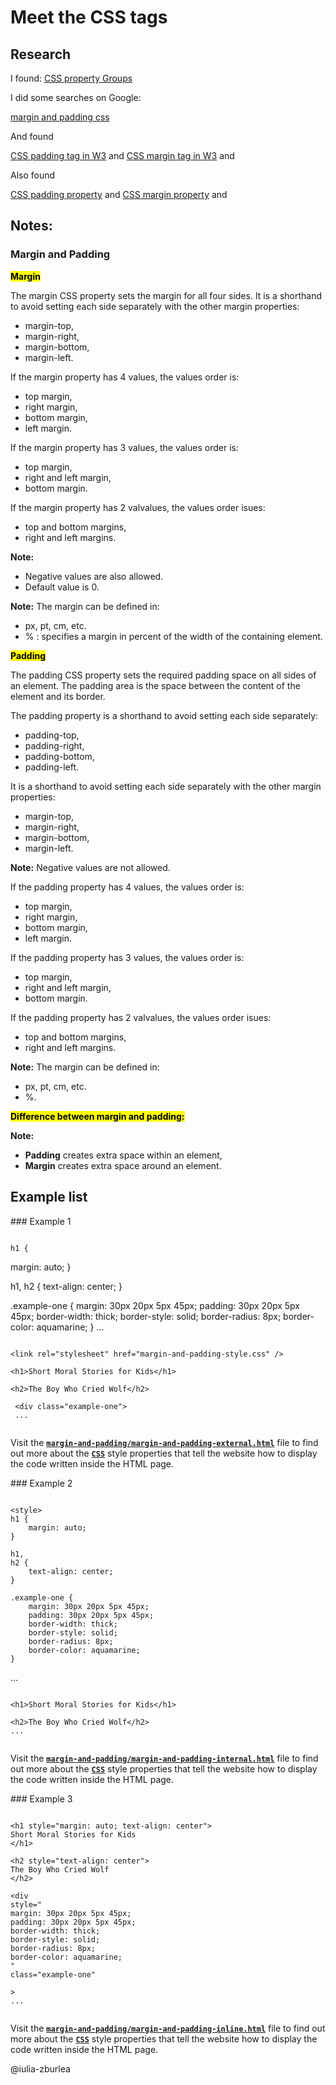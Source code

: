 # Meet the CSS tags

<!-- BORDER README -->

## Research

I found:
[CSS property Groups](https://www.script-tutorials.com/css-reference/#marquee)

I did some searches on Google:

[margin and padding css](https://www.google.com/search?q=margin+and+padding+css)

And found

[CSS padding tag in W3](https://www.w3schools.com/cssref/pr_padding.asp)
and
[CSS margin tag in W3](https://www.w3schools.com/cssref/pr_margin.asp)
and

Also found

[CSS padding property](https://www.script-tutorials.com/css-ref/padding/)
and
[CSS margin property](https://www.script-tutorials.com/css-ref/margin/)
and

## Notes:

### Margin and Padding

<mark><b>Margin</b></mark>

The margin CSS property sets the margin for all four sides.
It is a shorthand to avoid setting each side separately with the other margin properties:

- margin-top,
- margin-right,
- margin-bottom,
- margin-left.

If the margin property has 4 values, the values order is:

- top margin,
- right margin,
- bottom margin,
- left margin.

If the margin property has 3 values, the values order is:

- top margin,
- right and left margin,
- bottom margin.

If the margin property has 2 valvalues, the values order isues:

- top and bottom margins,
- right and left margins.

<b>Note:</b>

- Negative values are also allowed.
- Default value is 0.

<b>Note:</b> The margin can be defined in:

- px, pt, cm, etc.
- % : specifies a margin in percent of the width of the containing element.

<mark><b>Padding</b></mark>

The padding CSS property sets the required padding space on all sides of an element.
The padding area is the space between the content of the element and its border.

The padding property is a shorthand to avoid setting each side separately:

- padding-top,
- padding-right,
- padding-bottom,
- padding-left.

It is a shorthand to avoid setting each side separately with the other margin properties:

- margin-top,
- margin-right,
- margin-bottom,
- margin-left.

<b>Note:</b> Negative values are not allowed.

If the padding property has 4 values, the values order is:

- top margin,
- right margin,
- bottom margin,
- left margin.

If the padding property has 3 values, the values order is:

- top margin,
- right and left margin,
- bottom margin.

If the padding property has 2 valvalues, the values order isues:

- top and bottom margins,
- right and left margins.

<b>Note:</b> The margin can be defined in:

- px, pt, cm, etc.
- %.

<mark><b>Difference between margin and padding:</b></mark>

<b>Note:</b>

- <b>Padding</b> creates extra space within an element,
- <b>Margin</b> creates extra space around an element.

## Example list

### Example 1

```HTML & CSS:

```

    h1 {

margin: auto;
}

h1, h2 {
text-align: center;
}

.example-one {
margin: 30px 20px 5px 45px;
padding: 30px 20px 5px 45px;
border-width: thick;
border-style: solid;
border-radius: 8px;
border-color: aquamarine;
}
...

```

```

    <link rel="stylesheet" href="margin-and-padding-style.css" />

    <h1>Short Moral Stories for Kids</h1>

    <h2>The Boy Who Cried Wolf</h2>

     <div class="example-one">
     ...

```

```

Visit the <ins>**`margin-and-padding/margin-and-padding-external.html`**</ins> file to find out more about the <ins>**`CSS`**</ins> style properties that tell the website how to display the code written inside the HTML page.

### Example 2

```HTML & CSS:

```

    <style>
    h1 {
    	margin: auto;
    }

    h1,
    h2 {
    	text-align: center;
    }

    .example-one {
    	margin: 30px 20px 5px 45px;
    	padding: 30px 20px 5px 45px;
    	border-width: thick;
    	border-style: solid;
    	border-radius: 8px;
    	border-color: aquamarine;
    }

...

```

```

    <h1>Short Moral Stories for Kids</h1>

    <h2>The Boy Who Cried Wolf</h2>
    ...

```

```

Visit the <ins>**`margin-and-padding/margin-and-padding-internal.html`**</ins> file to find out more about the <ins>**`CSS`**</ins> style properties that tell the website how to display the code written inside the HTML page.

### Example 3

```HTML & CSS:

```

    <h1 style="margin: auto; text-align: center">
    Short Moral Stories for Kids
    </h1>

    <h2 style="text-align: center">
    The Boy Who Cried Wolf
    </h2>

    <div
    style="
    margin: 30px 20px 5px 45px;
    padding: 30px 20px 5px 45px;
    border-width: thick;
    border-style: solid;
    border-radius: 8px;
    border-color: aquamarine;
    "
    class="example-one"

    >
    ...

```

```

Visit the <ins>**`margin-and-padding/margin-and-padding-inline.html`**</ins> file to find out more about the <ins>**`CSS`**</ins> style properties that tell the website how to display the code written inside the HTML page.

@iulia-zburlea
